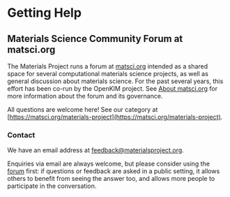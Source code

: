# Getting Help

## Materials Science Community Forum at matsci.org

The Materials Project runs a forum at [matsci.org](https://matsci.org) intended as a shared space for several computational materials science projects, as well as general discussion about materials science. For the past several years, this effort has been co-run by the OpenKIM project. See [About matsci.org](https://matsci.org/faq) for more information about the forum and its governance.

All questions are welcome here! See our category at [https://matsci.org/materials-project](https://matsci.org/materials-project).

### Contact

We have an email address at [feedback@materialsproject.org](mailto:feedback@materialsproject.org).

Enquiries via email are always welcome, but please consider using the [forum](https://matsci.org/materials-project) first: if questions or feedback are asked in a public setting, it allows others to benefit from seeing the answer too, and allows more people to participate in the conversation.
